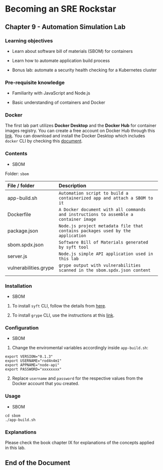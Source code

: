 # Becoming an SRE Rockstar

## Chapter 9 - Automation Simulation Lab

### Learning objectives

* Learn about software bill of materials (SBOM) for containers

* Learn how to automate application build process

* Bonus lab: automate a security health checking for a Kubernetes cluster

### Pre-requisite knowledge

* Familiarity with JavaScript and Node.js

* Basic understanding of containers and Docker

### Docker

The first lab part utilizes **Docker Desktop** and the **Docker Hub** for container images registry. You can create a free account on Docker Hub through this [link](https://hub.docker.com/signup). You can download and install the Docker Desktop which includes `docker` CLI by checking this [document](https://www.docker.com/products/docker-desktop/).

### Contents

* SBOM

Folder: `sbom`

| **File / folder** | **Description** |
|:--------------------------------|:--------------------------------|
| app-build.sh | `Automation script to build a containerized app and attach a SBOM to it` |
| Dockerfile | `A Docker document with all commands and instructions to assemble a container image` |
| package.json | `Node.js project metadata file that contains packages used by the application` |
| sbom.spdx.json | `Software Bill of Materials generated by syft tool` |
| server.js | `Node.js simple API application used in this lab` |
| vulnerabilities.grype | `grype output with vulnerabilities scanned in the sbom.spdx.json content` |
| | |


### Installation

* SBOM

1. To install `syft` CLI, follow the details from [here](https://github.com/anchore/syft#installation).

2. To install `grype` CLI, use the instructions at this [link](https://github.com/anchore/grype#installation).

### Configuration

* SBOM

1. Change the enviromental variables accordingly inside `app-build.sh`:

```shell
export VERSION="0.1.3"
export USERNAME="rod4n4m1"
export APPNAME="node-api"
export PASSWORD="xxxxxxxx"
```

2. Replace `username` and `password` for the respective values from the Docker account that you created.


### Usage

* SBOM

```shell
cd sbom
./app-build.sh
```

### Explanations

Please check the book chapter IX for explanations of the concepts applied in this lab.

## End of the Document
